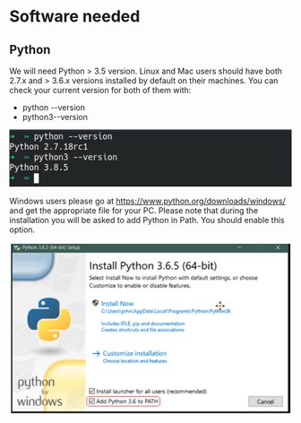 # Software needed

## Python

We will need Python > 3.5 version.
Linux and Mac users should have both 2.7.x and > 3.6.x versions installed by default on their machines. You can check your current version for both of them with:
- python --version 
- python3--version 

![alt text](https://github.com/karolosk/bi_software/blob/main/pythonv.png)


Windows users please go at https://www.python.org/downloads/windows/ and get the appropriate file for your PC. Please note that during the installation you will be asked to add Python in Path. You should enable this option. 

![alt text](https://github.com/karolosk/bi_software/blob/main/pythonpath.png)
